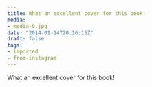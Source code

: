 ```yaml
---
title: What an excellent cover for this book!
media:
- media-0.jpg
date: "2014-01-14T20:16:15Z"
draft: false
tags:
- imported
- from-instagram
---
```

What an excellent cover for this book\!
